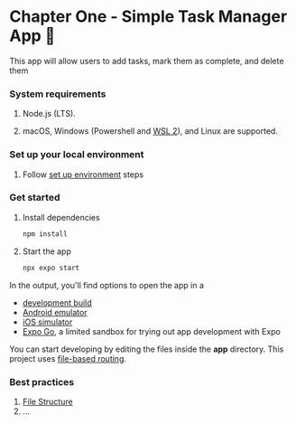 # Chapter One - Simple Task Manager App 👋

This app will allow users to add tasks, mark them as complete, and delete them

### System requirements

1. Node.js (LTS).

2. macOS, Windows (Powershell and [WSL 2](https://github.com/expo/fyi/blob/main/wsl.md)), and Linux are supported.


### Set up your local environment

1. Follow [set up environment](https://docs.expo.dev/get-started/set-up-your-environment/) steps 


### Get started

1. Install dependencies

   ```bash
   npm install
   ```

2. Start the app

   ```bash
   npx expo start
   ```

In the output, you'll find options to open the app in a

- [development build](https://docs.expo.dev/develop/development-builds/introduction/)
- [Android emulator](https://docs.expo.dev/workflow/android-studio-emulator/)
- [iOS simulator](https://docs.expo.dev/workflow/ios-simulator/)
- [Expo Go](https://expo.dev/go), a limited sandbox for trying out app development with Expo

You can start developing by editing the files inside the **app** directory. This project uses [file-based routing](https://docs.expo.dev/router/introduction).


### Best practices

1. [File Structure](https://expo.dev/blog/expo-app-folder-structure-best-practices)
2. ...